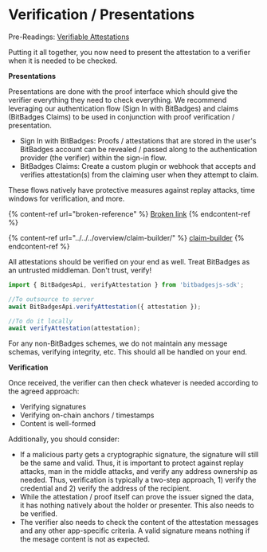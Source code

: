 # Verification / Presentations

Pre-Readings: [Verifiable Attestations](./)

Putting it all together, you now need to present the attestation to a verifier when it is needed to be checked.

**Presentations**

Presentations are done with the proof interface which should give the verifier everything they need to check everything. We recommend leveraging our authentication flow (Sign In with BitBadges) and claims (BitBadges Claims) to be used in conjunction with proof verification / presentation.

* Sign In with BitBadges: Proofs / attestations that are stored in the user's BitBadges account can be revealed / passed along to the authentication provider (the verifier) within the sign-in flow.
* BitBadges Claims: Create a custom plugin or webhook that accepts and verifies attestation(s) from the claiming user when they attempt to claim.

These flows natively have protective measures against replay attacks, time windows for verification, and more.

{% content-ref url="broken-reference" %}
[Broken link](broken-reference)
{% endcontent-ref %}

{% content-ref url="../../../overview/claim-builder/" %}
[claim-builder](../../../overview/claim-builder/)
{% endcontent-ref %}

All attestations should be verified on your end as well. Treat BitBadges as an untrusted middleman. Don't trust, verify!

```typescript
import { BitBadgesApi, verifyAttestation } from 'bitbadgesjs-sdk';

//To outsource to server
await BitBadgesApi.verifyAttestation({ attestation });

//To do it locally
await verifyAttestation(attestation);
```

For any non-BitBadges schemes, we do not maintain any message schemas, verifying integrity, etc. This should all be handled on your end.

**Verification**

Once received, the verifier can then check whatever is needed according to the agreed approach:

* Verifying signatures
* Verifying on-chain anchors / timestamps
* Content is well-formed

Additionally, you should consider:

* If a malicious party gets a cryptographic signature, the signature will still be the same and valid. Thus, it is important to protect against replay attacks, man in the middle attacks, and verify any address ownership as needed. Thus, verification is typically a two-step approach, 1) verify the credential and 2) verify the address of the recipient.
* While the attestation / proof itself can prove the issuer signed the data, it has nothing natively about the holder or presenter. This also needs to be verified.
* The verifier also needs to check the content of the attestation messages and any other app-specific criteria. A valid signature means nothing if the mesage content is not as expected.
